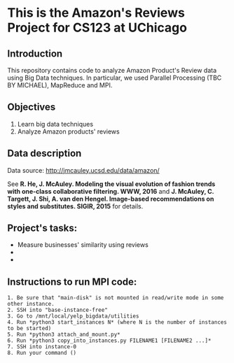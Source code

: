 # This is the Amazon's Reviews Project for CS123 at UChicago

## Introduction

This repository contains code to analyze Amazon Product's Review data using Big Data techniques. In particular, we used Parallel Processing (TBC BY MICHAEL), MapReduce and MPI.

## Objectives

1. Learn big data techniques
2. Analyze Amazon products' reviews

## Data description

Data source: http://jmcauley.ucsd.edu/data/amazon/

See **R. He, J. McAuley. Modeling the visual evolution of fashion trends with one-class collaborative filtering. WWW, 2016** and **J. McAuley, C. Targett, J. Shi, A. van den  Hengel. Image-based recommendations on styles and substitutes. SIGIR, 2015** for details.


## Project's tasks:
 - Measure businesses' similarity using reviews
 - 
 - 

## Instructions to run MPI code:
    1. Be sure that "main-disk" is not mounted in read/write mode in some other instance.
    2. SSH into "base-instance-free"
    3. Go to /mnt/local/yelp_bigdata/utilities
    4. Run *python3 start_instances N* (where N is the number of instances to be started)
    5. Run *python3 attach_and_mount.py*
    6. Run *python3 copy_into_instances.py FILENAME1 [FILENAME2 ...]*
    7. SSH into instance-0
    8. Run your command ()
